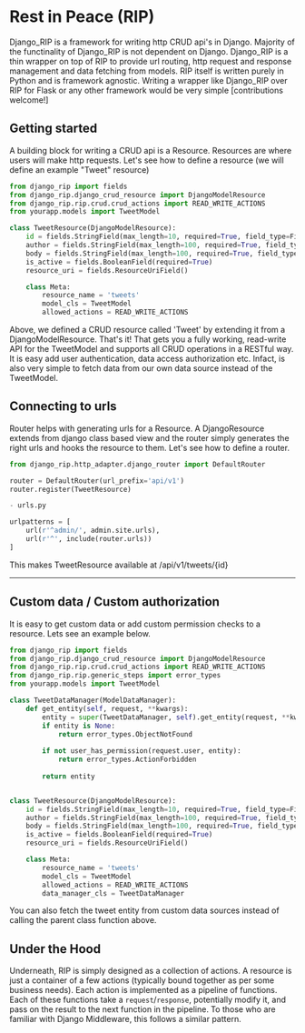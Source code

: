 # Rest in Peace (RIP)

Django_RIP is a framework for writing http CRUD api's in Django. Majority of the functinality of Django_RIP is not dependent on Django. Django_RIP is a thin wrapper on top of RIP to provide url routing, http request and response management and data fetching from models. RIP itself is written purely in Python and is framework agnostic. Writing a wrapper like Django_RIP over RIP for Flask or any other framework would be very simple [contributions welcome!]

## Getting started

A building block for writing a CRUD api is a Resource. Resources are where users will make http requests. Let's see how to define a resource (we will define an example "Tweet" resource)

```python
from django_rip import fields
from django_rip.django_crud_resource import DjangoModelResource
from django_rip.rip.crud.crud_actions import READ_WRITE_ACTIONS
from yourapp.models import TweetModel

class TweetResource(DjangoModelResource):
    id = fields.StringField(max_length=10, required=True, field_type=FieldTypes.READONLY)
    author = fields.StringField(max_length=100, required=True, field_type=FieldTypes.READONLY)
    body = fields.StringField(max_length=100, required=True, field_type=FieldTypes.READONLY)
    is_active = fields.BooleanField(required=True)
    resource_uri = fields.ResourceUriField()

    class Meta:
        resource_name = 'tweets'
        model_cls = TweetModel
        allowed_actions = READ_WRITE_ACTIONS

```
Above, we defined a CRUD resource called 'Tweet' by extending it from a DjangoModelResource. That's it! That gets you a fully working, read-write API for the TweetModel and supports all CRUD operations in a RESTful way. It is easy add user authentication, data access authorization etc. Infact, is also very simple to fetch data from our own data source instead of the TweetModel.

## Connecting to urls

Router helps with generating urls for a Resource. A DjangoResource extends from django class based view and the router simply generates the right urls and hooks the resource to them. Let's see how to define a router.

```python
from django_rip.http_adapter.django_router import DefaultRouter

router = DefaultRouter(url_prefix='api/v1')
router.register(TweetResource)

- urls.py

urlpatterns = [
    url(r'^admin/', admin.site.urls),
    url(r'^', include(router.urls))
]
```
This makes TweetResource available at /api/v1/tweets/{id}

---

## Custom data / Custom authorization
It is easy to get custom data or add custom permission checks to a resource. Lets see an example below.

```python
from django_rip import fields
from django_rip.django_crud_resource import DjangoModelResource
from django_rip.rip.crud.crud_actions import READ_WRITE_ACTIONS
from django_rip.rip.generic_steps import error_types
from yourapp.models import TweetModel

class TweetDataManager(ModelDataManager):
    def get_entity(self, request, **kwargs):
        entity = super(TweetDataManager, self).get_entity(request, **kwargs)
        if entity is None:
            return error_types.ObjectNotFound
        
        if not user_has_permission(request.user, entity):
            return error_types.ActionForbidden
        
        return entity


class TweetResource(DjangoModelResource):
    id = fields.StringField(max_length=10, required=True, field_type=FieldTypes.READONLY)
    author = fields.StringField(max_length=100, required=True, field_type=FieldTypes.READONLY)
    body = fields.StringField(max_length=100, required=True, field_type=FieldTypes.READONLY)
    is_active = fields.BooleanField(required=True)
    resource_uri = fields.ResourceUriField()

    class Meta:
        resource_name = 'tweets'
        model_cls = TweetModel
        allowed_actions = READ_WRITE_ACTIONS
        data_manager_cls = TweetDataManager

```

You can also fetch the tweet entity from custom data sources instead of calling the parent class function above.


## Under the Hood
Underneath, RIP is simply designed as a collection of actions. A resource is just a container of a few actions (typically bound together as per some business needs). Each action is implemented as a pipeline of functions. Each of these functions take a ```request```/```response```, potentially modify it, and pass on the result to the next function in the pipeline. To those who are familiar with Django Middleware, this follows a similar pattern.

